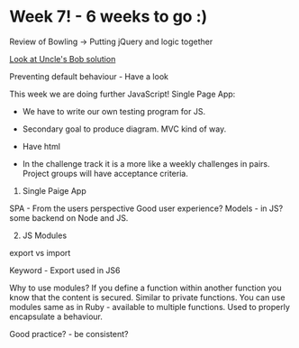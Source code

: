 # Week 7! - 6 weeks to go :)

Review of Bowling -> Putting jQuery and logic together

[Look at Uncle's Bob solution](http://butunclebob.com/ArticleS.UncleBob.TheBowlingGameKata)

Preventing default behaviour - Have a look

This week we are doing further JavaScript! Single Page App:

- We have to write our own testing program for JS.

- Secondary goal to produce diagram. MVC kind of way.

- Have html

- In the challenge track it is a more like a weekly challenges in pairs. Project groups will have acceptance criteria.

1. Single Paige App

SPA - From the users perspective
Good user experience?
Models - in JS? some backend on Node and JS.

2. JS Modules

export vs import

Keyword - Export used in JS6

Why to use modules? If you define a function within another function you know that the content is secured. Similar to private functions.
You can use modules same as in Ruby - available to multiple functions.
Used to properly encapsulate a behaviour.

Good practice? - be consistent? 
